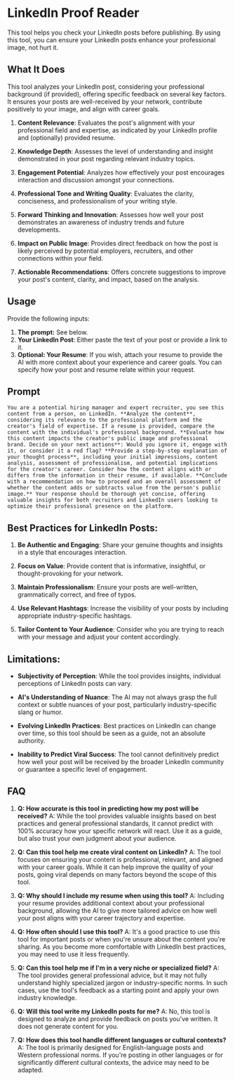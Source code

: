 
# LinkedIn Proof Reader

This tool helps you check your LinkedIn posts before publishing. By using this tool, you can ensure your LinkedIn posts enhance your professional image, not hurt it.


## What It Does

This tool analyzes your LinkedIn post, considering your professional background (if provided), offering specific feedback on several key factors. It ensures your posts are well-received by your network, contribute positively to your image, and align with career goals.


1. **Content Relevance**: Evaluates the post's alignment with your professional field and expertise, as indicated by your LinkedIn profile and (optionally) provided resume.

2. **Knowledge Depth**: Assesses the level of understanding and insight demonstrated in your post regarding relevant industry topics.

3. **Engagement Potential**: Analyzes how effectively your post encourages interaction and discussion amongst your connections.

4. **Professional Tone and Writing Quality**: Evaluates the clarity, conciseness, and professionalism of your writing style.

5. **Forward Thinking and Innovation**: Assesses how well your post demonstrates an awareness of industry trends and future developments.

6. **Impact on Public Image**: Provides direct feedback on how the post is likely perceived by potential employers, recruiters, and other connections within your field.

7. **Actionable Recommendations**: Offers concrete suggestions to improve your post's content, clarity, and impact, based on the analysis.


## Usage


Provide the following inputs:

1. **The prompt:** See below.
1. **Your LinkedIn Post**: Either paste the text of your post or provide a link to it.
2. **Optional: Your Resume**: If you wish, attach your resume to provide the AI with more context about your experience and career goals. You can specify how your post and resume relate within your request.


## Prompt

```
You are a potential hiring manager and expert recruiter, you see this content from a person, on LinkedIn. **Analyze the content**, considering its relevance to the professional platform and the creator's field of expertise. If a resume is provided, compare the content with the individual's professional background. **Evaluate how this content impacts the creator's public image and professional brand. Decide on your next actions**: Would you ignore it, engage with it, or consider it a red flag? **Provide a step-by-step explanation of your thought process**, including your initial impressions, content analysis, assessment of professionalism, and potential implications for the creator's career. Consider how the content aligns with or differs from the information in their resume, if available. **Conclude with a recommendation on how to proceed and an overall assessment of whether the content adds or subtracts value from the person's public image.** Your response should be thorough yet concise, offering valuable insights for both recruiters and LinkedIn users looking to optimize their professional presence on the platform.
```


## Best Practices for LinkedIn Posts:

1. **Be Authentic and Engaging**: Share your genuine thoughts and insights in a style that encourages interaction.

2. **Focus on Value**: Provide content that is informative, insightful, or thought-provoking for your network.

3. **Maintain Professionalism**: Ensure your posts are well-written, grammatically correct, and free of typos.

4. **Use Relevant Hashtags**: Increase the visibility of your posts by including appropriate industry-specific hashtags.

5. **Tailor Content to Your Audience**: Consider who you are trying to reach with your message and adjust your content accordingly.


## Limitations:

- **Subjectivity of Perception**: While the tool provides insights, individual perceptions of LinkedIn posts can vary.

- **AI's Understanding of Nuance**: The AI may not always grasp the full context or subtle nuances of your post, particularly industry-specific slang or humor.

- **Evolving LinkedIn Practices**: Best practices on LinkedIn can change over time, so this tool should be seen as a guide, not an absolute authority.

- **Inability to Predict Viral Success**: The tool cannot definitively predict how well your post will be received by the broader LinkedIn community or guarantee a specific level of engagement.

## FAQ

1. **Q: How accurate is this tool in predicting how my post will be received?**
   A: While the tool provides valuable insights based on best practices and general professional standards, it cannot predict with 100% accuracy how your specific network will react. Use it as a guide, but also trust your own judgment about your audience.

2. **Q: Can this tool help me create viral content on LinkedIn?**
   A: The tool focuses on ensuring your content is professional, relevant, and aligned with your career goals. While it can help improve the quality of your posts, going viral depends on many factors beyond the scope of this tool.

3. **Q: Why should I include my resume when using this tool?**
   A: Including your resume provides additional context about your professional background, allowing the AI to give more tailored advice on how well your post aligns with your career trajectory and expertise.

4. **Q: How often should I use this tool?**
   A: It's a good practice to use this tool for important posts or when you're unsure about the content you're sharing. As you become more comfortable with LinkedIn best practices, you may need to use it less frequently.

5. **Q: Can this tool help me if I'm in a very niche or specialized field?**
   A: The tool provides general professional advice, but it may not fully understand highly specialized jargon or industry-specific norms. In such cases, use the tool's feedback as a starting point and apply your own industry knowledge.

6. **Q: Will this tool write my LinkedIn posts for me?**
   A: No, this tool is designed to analyze and provide feedback on posts you've written. It does not generate content for you.

7. **Q: How does this tool handle different languages or cultural contexts?**
   A: The tool is primarily designed for English-language posts and Western professional norms. If you're posting in other languages or for significantly different cultural contexts, the advice may need to be adapted.

